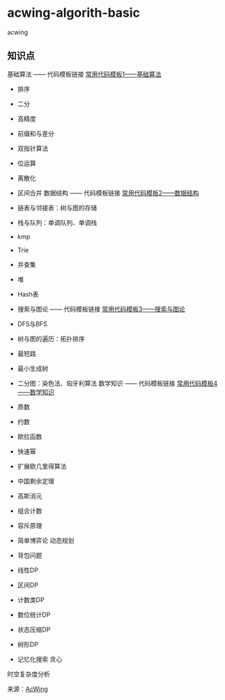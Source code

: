 # acwing-algorith-basic
acwing
## 知识点  
基础算法 —— 代码模板链接 [常用代码模板1——基础算法](https://www.acwing.com/blog/content/277/)

- 排序
- 二分
- 高精度
- 前缀和与差分
- 双指针算法
- 位运算
- 离散化
- 区间合并
数据结构 —— 代码模板链接 [常用代码模板2——数据结构](https://www.acwing.com/blog/content/404/)

- 链表与邻接表：树与图的存储
- 栈与队列：单调队列、单调栈
- kmp
- Trie
- 并查集
- 堆
- Hash表
- 搜索与图论 —— 代码模板链接 [常用代码模板3——搜索与图论](https://www.acwing.com/blog/content/405/)

- DFS与BFS
- 树与图的遍历：拓扑排序
- 最短路
- 最小生成树
- 二分图：染色法、匈牙利算法
数学知识 —— 代码模板链接 [常用代码模板4——数学知识](https://www.acwing.com/blog/content/406/)

- 质数
- 约数
- 欧拉函数
- 快速幂
- 扩展欧几里得算法
- 中国剩余定理
- 高斯消元
- 组合计数
- 容斥原理
- 简单博弈论
动态规划

- 背包问题
- 线性DP
- 区间DP
- 计数类DP
- 数位统计DP
- 状态压缩DP
- 树形DP
- 记忆化搜索
贪心

时空复杂度分析



来源：[AcWing](https://www.acwing.com/activity/content/introduction/11/)
